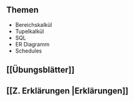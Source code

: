## Themen
 -  Bereichskalkül
 -  Tupelkalkül
 -  SQL
 -  ER Diagramm
 -  Schedules

## [[Übungsblätter]]
## [[Z. Erklärungen |Erklärungen]]
